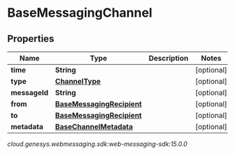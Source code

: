 # BaseMessagingChannel


## Properties

| Name | Type | Description | Notes |
| ------------ | ------------- | ------------- | ------------- |
| **time** | **String** |  |  [optional] |
| **type** | [**ChannelType**](ChannelType) |  |  [optional] |
| **messageId** | **String** |  |  [optional] |
| **from** | [**BaseMessagingRecipient**](BaseMessagingRecipient) |  |  [optional] |
| **to** | [**BaseMessagingRecipient**](BaseMessagingRecipient) |  |  [optional] |
| **metadata** | [**BaseChannelMetadata**](BaseChannelMetadata) |  |  [optional] |




_cloud.genesys.webmessaging.sdk:web-messaging-sdk:15.0.0_
